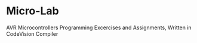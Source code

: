 # Micro-Lab
AVR Microcontrollers Programming Excercises and Assignments, Written in CodeVision Compiler
